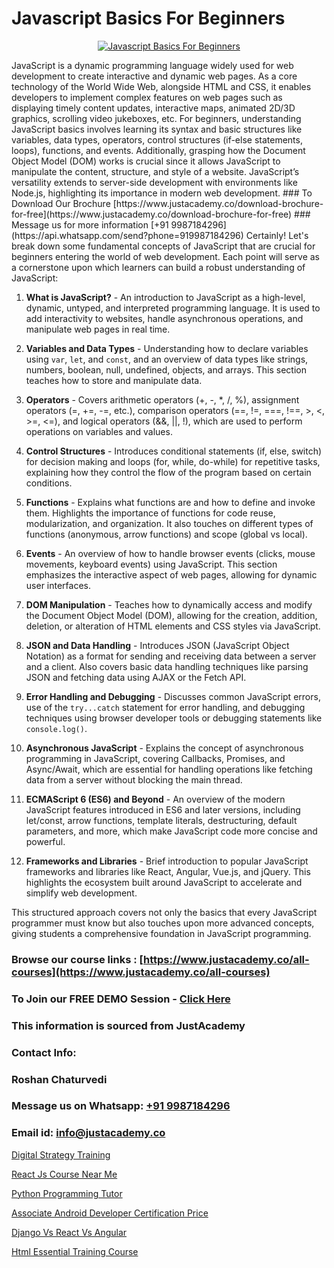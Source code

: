 # Javascript Basics For Beginners

<p align="center">
  <a href="https://justacademy.co/course-detail/javascript-training">
    <img src="https://justacademy.co/storage2/course_image/1676636853_course_image.webp" alt="Javascript Basics For Beginners">
  </a>
</p>
JavaScript is a dynamic programming language widely used for web development to create interactive and dynamic web pages. As a core technology of the World Wide Web, alongside HTML and CSS, it enables developers to implement complex features on web pages such as displaying timely content updates, interactive maps, animated 2D/3D graphics, scrolling video jukeboxes, etc. For beginners, understanding JavaScript basics involves learning its syntax and basic structures like variables, data types, operators, control structures (if-else statements, loops), functions, and events. Additionally, grasping how the Document Object Model (DOM) works is crucial since it allows JavaScript to manipulate the content, structure, and style of a website. JavaScript’s versatility extends to server-side development with environments like Node.js, highlighting its importance in modern web development.
### To Download Our Brochure [https://www.justacademy.co/download-brochure-for-free](https://www.justacademy.co/download-brochure-for-free)
### Message us for more information [+91 9987184296](https://api.whatsapp.com/send?phone=919987184296)
Certainly! Let's break down some fundamental concepts of JavaScript that are crucial for beginners entering the world of web development. Each point will serve as a cornerstone upon which learners can build a robust understanding of JavaScript:

1) **What is JavaScript?** - An introduction to JavaScript as a high-level, dynamic, untyped, and interpreted programming language. It is used to add interactivity to websites, handle asynchronous operations, and manipulate web pages in real time.

2) **Variables and Data Types** - Understanding how to declare variables using `var`, `let`, and `const`, and an overview of data types like strings, numbers, boolean, null, undefined, objects, and arrays. This section teaches how to store and manipulate data.

3) **Operators** - Covers arithmetic operators (+, -, *, /, %), assignment operators (=, +=, -=, etc.), comparison operators (==, !=, ===, !==, >, <, >=, <=), and logical operators (&&, ||, !), which are used to perform operations on variables and values.

4) **Control Structures** - Introduces conditional statements (if, else, switch) for decision making and loops (for, while, do-while) for repetitive tasks, explaining how they control the flow of the program based on certain conditions.

5) **Functions** - Explains what functions are and how to define and invoke them. Highlights the importance of functions for code reuse, modularization, and organization. It also touches on different types of functions (anonymous, arrow functions) and scope (global vs local).

6) **Events** - An overview of how to handle browser events (clicks, mouse movements, keyboard events) using JavaScript. This section emphasizes the interactive aspect of web pages, allowing for dynamic user interfaces.

7) **DOM Manipulation** - Teaches how to dynamically access and modify the Document Object Model (DOM), allowing for the creation, addition, deletion, or alteration of HTML elements and CSS styles via JavaScript.

8) **JSON and Data Handling** - Introduces JSON (JavaScript Object Notation) as a format for sending and receiving data between a server and a client. Also covers basic data handling techniques like parsing JSON and fetching data using AJAX or the Fetch API.

9) **Error Handling and Debugging** - Discusses common JavaScript errors, use of the `try...catch` statement for error handling, and debugging techniques using browser developer tools or debugging statements like `console.log()`.

10) **Asynchronous JavaScript** - Explains the concept of asynchronous programming in JavaScript, covering Callbacks, Promises, and Async/Await, which are essential for handling operations like fetching data from a server without blocking the main thread.

11) **ECMAScript 6 (ES6) and Beyond** - An overview of the modern JavaScript features introduced in ES6 and later versions, including let/const, arrow functions, template literals, destructuring, default parameters, and more, which make JavaScript code more concise and powerful.

12) **Frameworks and Libraries** - Brief introduction to popular JavaScript frameworks and libraries like React, Angular, Vue.js, and jQuery. This highlights the ecosystem built around JavaScript to accelerate and simplify web development.

This structured approach covers not only the basics that every JavaScript programmer must know but also touches upon more advanced concepts, giving students a comprehensive foundation in JavaScript programming.

### Browse our course links : [https://www.justacademy.co/all-courses](https://www.justacademy.co/all-courses) 
### To Join our FREE DEMO Session - [Click Here](https://www.justacademy.co/register-for-course-demo)


### This information is sourced from JustAcademy
### Contact Info:
### Roshan Chaturvedi
### Message us on Whatsapp: [+91 9987184296](https://api.whatsapp.com/send?phone=919987184296)
### Email id: [info@justacademy.co](mailto:info@justacademy.co)
                
[Digital Strategy Training](https://www.linkedin.com/pulse/digital-strategy-training-justacademy-bay-area-ky4oc?trackingId=oRv%2FWq5uTpvanGKQpdaoSw%3D%3D&lipi=urn%3Ali%3Apage%3Ad_flagship3_company_admin%3BhbElZiCQTlqguIKF9h%2Fv0A%3D%3D)

[React Js Course Near Me](https://www.linkedin.com/pulse/react-js-course-near-me-software-training-sunnyvale-mgaec?trackingId=3U7fEmSgZiL%2Bul2XQlIumg%3D%3D&lipi=urn%3Ali%3Apage%3Ad_flagship3_company_admin%3BM5QnzWJERjun88GkJ%2BYkdw%3D%3D)

[Python Programming Tutor](https://medium.com/@justacademytraining/python-programming-tutor-acf2f1ac024a)

[Associate Android Developer Certification Price](https://medium.com/@pzade254/associate-android-developer-certification-price-2f38919c9b1e)

[Django Vs React Vs Angular](https://justacademyin.github.io/Articles/Django-Vs-React-Vs-Angular)

[Html Essential Training Course](https://justacademyin.github.io/justacademy/html-essential-training-course)

